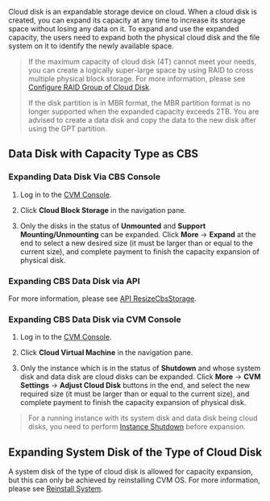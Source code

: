 Cloud disk is an expandable storage device on cloud. When a cloud disk is created, you can expand its capacity at any time to increase its storage space without losing any data on it. To expand and use the expanded capacity, the users need to expand both the physical cloud disk and the file system on it to identify the newly available space.

> If the maximum capacity of cloud disk (4T) cannot meet your needs, you can create a logically super-large space by using RAID to cross multiple physical block storage. For more information, please see [Configure RAID Group of Cloud Disk](/document/product/362/2932).
> 
> If the disk partition is in MBR format, the MBR partition format is no longer supported when the expanded capacity exceeds 2TB. You are advised to create a data disk and copy the data to the new disk after using the GPT partition.

## Data Disk with Capacity Type as CBS
### Expanding Data Disk Via CBS Console

1) Log in to the [CVM Console](https://console.cloud.tencent.com/cvm).

2) Click **Cloud Block Storage** in the navigation pane.

3) Only the disks in the status of **Unmounted** and **Support Mounting/Unmounting** can be expanded. Click **More** -> **Expand** at the end to select a new desired size (it must be larger than or equal to the current size), and complete payment to finish the capacity expansion of physical disk.


### Expanding CBS Data Disk via API
For more information, please see [API ResizeCbsStorage](https://intl.cloud.tencent.com/doc/api/364/2527).

### Expanding CBS Data Disk via CVM Console
1) Log in to the [CVM Console](https://console.cloud.tencent.com/cvm).

2) Click **Cloud Virtual Machine** in the navigation pane.

3) Only the instance which is in the status of **Shutdown** and whose system disk and data disk are cloud disks can be expanded. Click **More** -> **CVM Settings** -> **Adjust Cloud Disk** buttons in the end, and select the new required size (it must be larger than or equal to the current size), and complete payment to finish the capacity expansion of physical disk.

> For a running instance with its system disk and data disk being cloud disks, you need to perform [Instance Shutdown](/doc/product/213/4929) before expansion.

## Expanding System Disk of the Type of Cloud Disk
A system disk of the type of cloud disk is allowed for capacity expansion, but this can only be achieved by reinstalling CVM OS. For more information, please see [Reinstall System](https://intl.cloud.tencent.com/document/product/213/4933).
